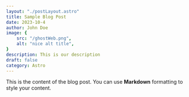 ```yaml
---
layout: "./postLayout.astro"
title: Sample Blog Post
date: 2023-10-4
author: John Doe
image: {
    src: "/ghostWeb.png",
    alt: "nice alt title",
}
description: This is our description
draft: false
category: Astro
---
```


This is the content of the blog post. You can use **Markdown** formatting to style your content.
